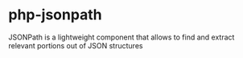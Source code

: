 php-jsonpath
============

JSONPath is a lightweight component that allows to find and extract relevant portions out of JSON structures

